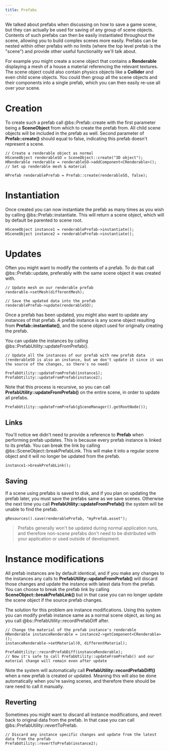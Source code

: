 ```yaml
---
title: Prefabs
---
```

We talked about prefabs when discussing on how to save a game scene, but they can actually be used for saving of any group of scene objects. Contents of such prefabs can then be easily instantiated throughout the scene, allowing you to build complex scenes more easily. Prefabs can be nested within other prefabs with no limits (where the top level prefab is the "scene") and provide other useful functionality we'll talk about.

For example you might create a scene object that contains a **Renderable** displaying a mesh of a house a material referencing the relevant textures. The scene object could also contain physics objects like a **Collider** and even child scene objects. You could then group all the scene objects and their components into a single prefab, which you can then easily re-use all over your scene.

# Creation
To create such a prefab call @bs::Prefab::create with the first parameter being a **SceneObject** from which to create the prefab from. All child scene objects will be included in the prefab as well. Second parameter of **Prefab::create()** should equal to false, indicating this prefab doesn't represent a scene.

~~~~~~~~~~~~~{.cpp}
// Create a renderable object as normal
HSceneObject renderableSO = SceneObject::create("3D object");
HRenderable renderable = renderableSO->addComponent<CRenderable>();
// Set up renderable mesh & material

HPrefab renderablePrefab = Prefab::create(renderableSO, false);
~~~~~~~~~~~~~

# Instantiation
Once created you can now instantiate the prefab as many times as you wish by calling @bs::Prefab::instantiate. This will return a scene object, which will by default be parented to scene root.

~~~~~~~~~~~~~{.cpp}
HSceneObject instance1 = renderablePrefab->instantiate();
HSceneObject instance2 = renderablePrefab->instantiate();
~~~~~~~~~~~~~

# Updates
Often you might want to modify the contents of a prefab. To do that call @bs::Prefab::update, preferably with the same scene object it was created with.

~~~~~~~~~~~~~{.cpp}
// Update mesh on our renderable prefab
renderable->setMesh(differentMesh);

// Save the updated data into the prefab
renderablePrefab->update(renderableSO);
~~~~~~~~~~~~~

Once a prefab has been updated, you might also want to update any instances of that prefab. A prefab instance is any scene object resulting from **Prefab::instantiate()**, and the scene object used for originally creating the prefab.

You can update the instances by calling @bs::PrefabUtility::updateFromPrefab().

~~~~~~~~~~~~~{.cpp}
// Update all the instances of our prefab with new prefab data (renderableSO is also an instance, but we don't update it since it was the source of the changes, so there's no need)

PrefabUtility::updateFromPrefab(instance1);
PrefabUtility::updateFromPrefab(instance2);
~~~~~~~~~~~~~

Note that this process is recursive, so you can call **PrefabUtility::updateFromPrefab()** on the entire scene, in order to update all prefabs.

~~~~~~~~~~~~~{.cpp}
PrefabUtility::updateFromPrefab(gSceneManager().getRootNode());
~~~~~~~~~~~~~

## Links
You'll notice we didn't need to provide a reference to **Prefab** when performing prefab updates. This is because every prefab instance is linked to its prefab. You can break the link by calling @bs::SceneObject::breakPrefabLink. This will make it into a regular scene object and it will no longer be updated from the prefab.

~~~~~~~~~~~~~{.cpp}
instance1->breakPrefabLink();
~~~~~~~~~~~~~

## Saving
If a scene using prefabs is saved to disk, and if you plan on updating the prefab later, you must save the prefabs same as we save scenes. Otherwise the next time you call **PrefabUtility::updateFromPrefab()** the system will be unable to find the prefab.

~~~~~~~~~~~~~{.cpp}
gResources().save(renderablePrefab, "myPrefab.asset");
~~~~~~~~~~~~~

> Prefabs generally won't be updated during normal application runs, and therefore non-scene prefabs don't need to be distributed with your application or used outside of development.

# Instance modifications
All prefab instances are by default identical, and if you make any changes to the instances any calls to **PrefabUtility::updateFromPrefab()** will discard those changes and update the instance with latest data from the prefab. You can choose to break the prefab link by calling **SceneObject::breakPrefabLink()** but in that case you can no longer update the scene object if the source prefab changes.

The solution for this problem are instance modifications. Using this system you can modify prefab instance same as a normal scene object, as long as you call @bs::PrefabUtility::recordPrefabDiff after.

~~~~~~~~~~~~~{.cpp}
// Change the material of the prefab instance's renderable
HRenderable instanceRenderable = instance2->getComponent<CRenderable>();
instanceRenderable->setMaterial(0, differentMaterial);

PrefabUtility::recordPrefabDiff(instanceRenderable);
// Now it's safe to call PrefabUtility::updateFromPrefab() and our material change will remain even after update
~~~~~~~~~~~~~

Note the system will automatically call **PrefabUtility::recordPrefabDiff()** when a new prefab is created or updated. Meaning this will also be done automatically when you're saving scenes, and therefore there should be rare need to call it manually. 

## Reverting
Sometimes you might want to discard all instance modifications, and revert back to original data from the prefab. In that case you can call @bs::PrefabUtility::revertToPrefab.

~~~~~~~~~~~~~{.cpp}
// Discard any instance specific changes and update from the latest data from the prefab
PrefabUtility::revertToPrefab(instance2);
~~~~~~~~~~~~~